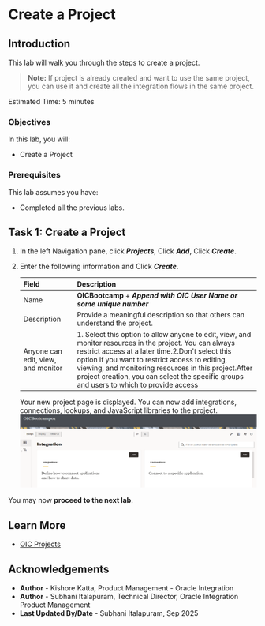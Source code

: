 # Create a Project

## Introduction

This lab will walk you through the steps to create a project.

> **Note:** If project is already created and want to use the same project, you can use it and create all the integration flows in the same project.

Estimated Time: 5 minutes

### Objectives

In this lab, you will:

- Create a Project

### Prerequisites

This lab assumes you have:

- Completed all the previous labs.

## Task 1: Create a Project

1. In the left Navigation pane, click ***Projects***, Click ***Add***, Click ***Create***.
2. Enter the following information and Click ***Create***.

    | **Field**          | **Description**          |
    | --- | ----------- |
    | Name | **OICBootcamp** + ***Append with OIC User Name or some unique number*** |
    | Description | Provide a meaningful description so that others can understand the project.|
    | Anyone can edit, view, and monitor |1. Select this option to allow anyone to edit, view, and monitor resources in the project. You can always restrict access at a later time.2.Don't select this option if you want to restrict access to editing, viewing, and monitoring resources in this project.After project creation, you can select the specific groups and users to which to provide access|

    Your new project page is displayed. You can now add integrations, connections, lookups, and JavaScript
libraries to the project.
    ![OICBootcamp projects](images/projects.png)

You may now **proceed to the next lab**.

## Learn More

- [OIC Projects](https://docs.oracle.com/en/cloud/paas/application-integration/integrations-user/designing-managing-and-monitoring-integrations-projects.html#GUID-8B6D29C1-2BAB-4EB9-853C-FA391AEFD2DE)

## Acknowledgements

- **Author** - Kishore Katta, Product Management - Oracle Integration
- **Author** - Subhani Italapuram, Technical Director, Oracle Integration Product Management
- **Last Updated By/Date** - Subhani Italapuram, Sep 2025
